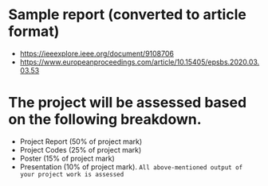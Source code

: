 # Sample report (converted to article format)
* https://ieeexplore.ieee.org/document/9108706
* https://www.europeanproceedings.com/article/10.15405/epsbs.2020.03.03.53

# The project will be assessed based on the following breakdown.
* Project Report (50% of project mark)
* Project Codes (25% of project mark)
* Poster (15% of project mark)
* Presentation (10% of project mark).
``
All above‐mentioned output of your project work is assessed
``